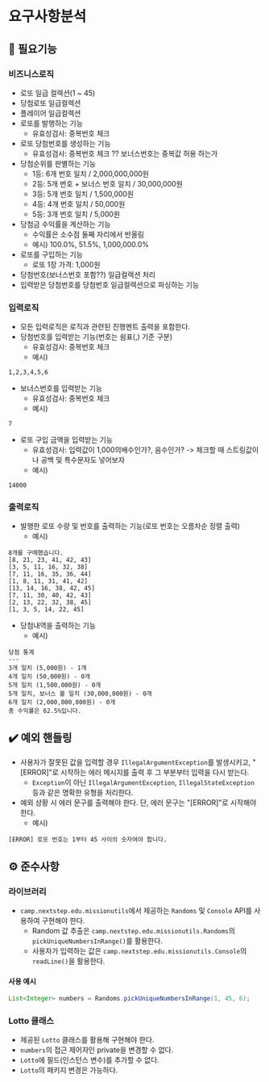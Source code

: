 # 요구사항분석

## 🚀 필요기능
### 비즈니스로직
- 로또 일급 컬렉션(1 ~ 45)
- 당첨로또 일급컬렉션
- 플레이어 일급컬렉션
- 로또를 발행하는 기능
  * 유효성검사: 중복번호 체크
- 로또 당첨번호를 생성하는 기능
  * 유효성검사: 중복번호 체크
  ?? 보너스번호는 중복값 허용 하는가
- 당첨순위를 판별하는 기능
  - 1등: 6개 번호 일치 / 2,000,000,000원
  - 2등: 5개 번호 + 보너스 번호 일치 / 30,000,000원
  - 3등: 5개 번호 일치 / 1,500,000원
  - 4등: 4개 번호 일치 / 50,000원
  - 5등: 3개 번호 일치 / 5,000원
- 당첨금 수익률을 계산하는 기능
  - 수익률은 소수점 둘째 자리에서 반올림
  * 예시) 100.0%, 51.5%, 1,000,000.0%
- 로또를 구입하는 기능
  - 로또 1장 가격: 1,000원
- 당첨번호(보너스번호 포함??) 일급컬렉션 처리
- 입력받은 당첨번호를 당첨번호 일급컬렉션으로 파싱하는 기능

### 입력로직
- 모든 입력로직은 로직과 관련된 진행멘트 출력을 포함한다.
- 당첨번호를 입력받는 기능(번호는 쉼표(,) 기준 구분)
  * 유효성검사: 중복번호 체크
  * 예시)
```
1,2,3,4,5,6
```
- 보너스번호를 입력받는 기능
  * 유효성검사: 중복번호 체크
  * 예시)
```
7
```
- 로또 구입 금액을 입력받는 기능
  * 유효성검사: 입력값이 1,000의배수인가?, 음수인가? -> 체크할 때 스트링값이나 공백 및 특수문자도 넣어보자
  * 예시)
```
14000
```

### 출력로직
- 발행한 로또 수량 및 번호를 출력하는 기능(로또 번호는 오름차순 정렬 출력)
  * 예시)
```
8개를 구매했습니다.
[8, 21, 23, 41, 42, 43]
[3, 5, 11, 16, 32, 38]
[7, 11, 16, 35, 36, 44]
[1, 8, 11, 31, 41, 42]
[13, 14, 16, 38, 42, 45]
[7, 11, 30, 40, 42, 43]
[2, 13, 22, 32, 38, 45]
[1, 3, 5, 14, 22, 45]
```
- 당첨내역을 출력하는 기능
  * 예시)
```
당첨 통계
---
3개 일치 (5,000원) - 1개
4개 일치 (50,000원) - 0개
5개 일치 (1,500,000원) - 0개
5개 일치, 보너스 볼 일치 (30,000,000원) - 0개
6개 일치 (2,000,000,000원) - 0개
총 수익률은 62.5%입니다.
```


## ✔️ 예외 핸들링
- 사용자가 잘못된 값을 입력할 경우 `IllegalArgumentException`를 발생시키고, "[ERROR]"로 시작하는 에러 메시지를 출력 후 그 부분부터 입력을 다시 받는다.
  - `Exception`이 아닌 `IllegalArgumentException`, `IllegalStateException` 등과 같은 명확한 유형을 처리한다.
- 예외 상황 시 에러 문구를 출력해야 한다. 단, 에러 문구는 "[ERROR]"로 시작해야 한다.
  * 예시)
```
[ERROR] 로또 번호는 1부터 45 사이의 숫자여야 합니다.
```



## ⚙️ 준수사항

### 라이브러리

- `camp.nextstep.edu.missionutils`에서 제공하는 `Randoms` 및 `Console`
  API를 사용하여 구현해야 한다.
  - Random 값 추출은 `camp.nextstep.edu.missionutils.Randoms`의 `pickUniqueNumbersInRange()`를 활용한다.
  - 사용자가 입력하는 값은 `camp.nextstep.edu.missionutils.Console`의 `readLine()`을 활용한다.

#### 사용 예시

```java
List<Integer> numbers = Randoms.pickUniqueNumbersInRange(1, 45, 6);
```

### Lotto 클래스

- 제공된 `Lotto` 클래스를 활용해 구현해야 한다.
- `numbers`의 접근 제어자인 private을 변경할 수 없다.
- `Lotto`에 필드(인스턴스 변수)를 추가할 수 없다.
- `Lotto`의 패키지 변경은 가능하다.




